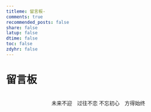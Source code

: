 ```yaml
---
titleme: 留言板-
comments: true
recommended_posts: false
share: false
latup: false
dtime: false
toc: false
zdyhr: false
---
```


# 留言板
</br>
<div style="text-align: center;">
未来不迎 过往不恋
不忘初心 方得始终
</div>